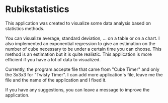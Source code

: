 # Rubikstatistics

This application was created to visualize some data analysis based on statistics methods. 

You can visualize average, standard deviation, ... on a table or on a chart. 
I also implemented an exponential regression to give an estimation on the number of cube necessary to be under a certain time you can choose.
This method is an estimation but it is quite realistic. 
This application is more efficient if you have a lot of data to visualized.

Currently, the program accepte file that came from "Cube Timer" and only the 3x3x3 for "Twisty Timer".
I can add more application's file, leave me the file and the name of the application and I fixed it.

If you have any suggestions, you can leave a message to improve the application.

